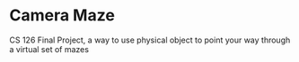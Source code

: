 # Camera Maze
CS 126 Final Project, a way to use physical object to point your way through a virtual set of mazes
